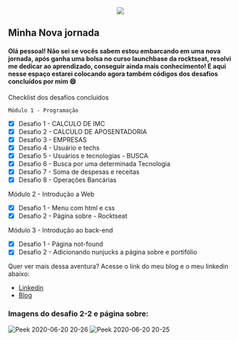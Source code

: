 <p align="center">

<img src="https://user-images.githubusercontent.com/51785898/84900518-9d533580-b080-11ea-9424-06a0c33ab2f5.png"/>

</p>


## Minha Nova jornada

#### Olá pessoal! Não sei se vocês sabem estou embarcando em uma nova jornada, após ganha uma bolsa no curso launchbase da rocktseat, resolvi me dedicar ao aprendizado, conseguir ainda mais conhecimento! E aqui nesse espaço estarei colocando agora também códigos dos desafios concluídos por mim 😄

Checklist dos desafios concluídos

    Módulo 1 - Programação

  - [x] Desafio 1 - CALCULO DE IMC
  - [x] Desafio 2 - CALCULO DE APOSENTADORIA
  - [x] Desafio 3 - EMPRESAS
  - [x] Desafio 4 - Usuário e techs
  - [x] Desafio 5 - Usuários e tecnologias - BUSCA
  - [x] Desafio 6 - Busca por uma determinada Tecnologia
  - [x] Desafio 7 - Soma de despesas e receitas
  - [x] Desafio 8 - Operações Bancárias
  
  Módulo 2 - Introdução a Web
  
  - [x] Desafio 1 - Menu com html e css
  - [x] Desafio 2 - Página sobre - Rocktseat
  
  Módulo 3 - Introdução ao back-end
  
  - [x] Desafio 1 - Página not-found
  - [x] Desafio 2 - Adicionando nunjucks a página sobre e portifólio

Quer ver mais dessa aventura? Acesse o link do meu blog e o meu linkedin abaixo:

 * [Linkedin](https://www.linkedin.com/in/marcos-henrique-1692681a0/)
 * [Blog](http://costconsultoria.com.br/roboticaedesafios/)
 
 ### Imagens do desafio 2-2 e página sobre:
 
 ![Peek 2020-06-20 20-26](https://user-images.githubusercontent.com/51785898/85213485-796c4a00-b335-11ea-90d9-3e3bf48560f1.gif)
![Peek 2020-06-20 20-25](https://user-images.githubusercontent.com/51785898/85213487-7d986780-b335-11ea-82c5-82e76535c87f.gif)


 
